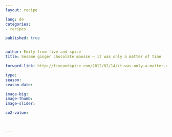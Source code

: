 ```yaml
---
layout: recipe

lang: de
categories:
- recipes

published: true


author: Emily from five and spice
title: Sesame ginger chocolate mousse – it was only a matter of time

forward-link: http://fiveandspice.com/2012/02/14/it-was-only-a-matter-of-time/

type: 
season: 
season-date:  

image-big: 
image-thumb: 
image-slider: 

co2-value: 



---
```

